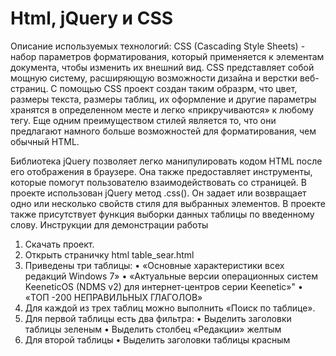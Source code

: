 # Html, jQuery и CSS
Описание используемых технологий:
	CSS (Cascading Style Sheets) - набор параметров форматирования, который применяется к элементам документа, чтобы изменить их внешний вид. CSS представляет собой мощную систему, расширяющую возможности дизайна и верстки веб-страниц.
	С помощью CSS проект создан таким образрм, что цвет, размеры текста, размеры таблиц, их оформление  и другие параметры хранятся в определенном месте и легко «прикручиваются» к любому тегу. Еще одним преимуществом стилей является то, что они предлагают намного больше возможностей для форматирования, чем обычный HTML.
	
Библиотека jQuery позволяет легко манипулировать кодом HTML после его отображения в браузере. Она также предоставляет инструменты, которые помогут пользователю взаимодействовать со страницей.
В проекте использован jQuery метод .css(). Он задает или возвращает одно или несколько свойств стиля для выбранных элементов.
В проекте также присутствует функция выборки данных таблицы по введенному слову.
Инструкции для демонстрации работы
1)	Скачать проект.
2)	Открыть страничку html table_sear.html
3)	Приведены три таблицы:
•	«Основные характеристики всех редакций Windows 7»
•	«Актуальные версии операционных систем KeeneticOS (NDMS v2) для интернет-центров серии Keenetic»"
•	«ТОП -200 НЕПРАВИЛЬНЫХ ГЛАГОЛОВ»
4)	Для каждой из трех таблиц можно выполнить «Поиск по таблице».
5)	Для первой таблицы есть два фильтра: 
•	Выделить заголовки таблицы зеленым
•	Выделить столбец «Редакции» желтым
6)	Для второй таблицы
•	Выделить заголовки таблицы красным

